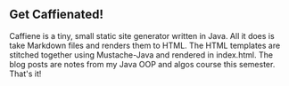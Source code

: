 ## Get Caffienated!



Caffiene is a tiny, small static site generator written in Java. All it does is take Markdown files and renders them to HTML. The HTML templates are stitched together using Mustache-Java and rendered in index.html. The blog posts are notes from my Java OOP and algos course this semester. That's it!